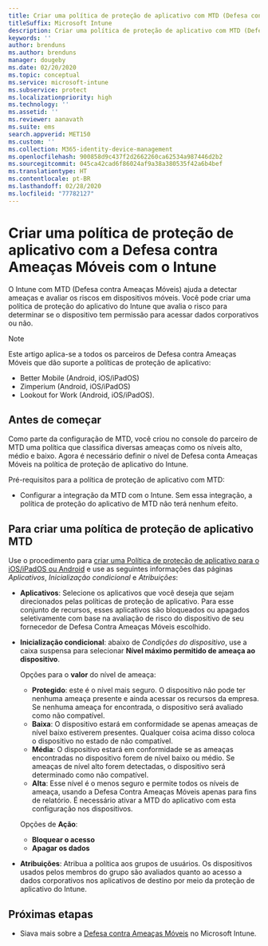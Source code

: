 ```yaml
---
title: Criar uma política de proteção de aplicativo com MTD (Defesa contra Ameaças Móveis) com o Intune
titleSuffix: Microsoft Intune
description: Criar uma política de proteção de aplicativo com MTD (Defesa contra Ameaças Móveis) com o Microsoft Intune.
keywords: ''
author: brenduns
ms.author: brenduns
manager: dougeby
ms.date: 02/20/2020
ms.topic: conceptual
ms.service: microsoft-intune
ms.subservice: protect
ms.localizationpriority: high
ms.technology: ''
ms.assetid: ''
ms.reviewer: aanavath
ms.suite: ems
search.appverid: MET150
ms.custom: ''
ms.collection: M365-identity-device-management
ms.openlocfilehash: 900858d9c437f2d2662260ca62534a987446d2b2
ms.sourcegitcommit: 045ca42cad6f86024af9a38a380535f42a6b4bef
ms.translationtype: HT
ms.contentlocale: pt-BR
ms.lasthandoff: 02/28/2020
ms.locfileid: "77782127"
---
```

# <a name="create-mobile-threat-defense-app-protection-policy-with-intune"></a>Criar uma política de proteção de aplicativo com a Defesa contra Ameaças Móveis com o Intune

O Intune com MTD (Defesa contra Ameaças Móveis) ajuda a detectar ameaças e avaliar os riscos em dispositivos móveis. Você pode criar uma política de proteção do aplicativo do Intune que avalia o risco para determinar se o dispositivo tem permissão para acessar dados corporativos ou não.

> [!NOTE]
> Este artigo aplica-se a todos os parceiros de Defesa contra Ameaças Móveis que dão suporte a políticas de proteção de aplicativo:
>
> - Better Mobile (Android, iOS/iPadOS)
> - Zimperium (Android, iOS/iPadOS)
> - Lookout for Work (Android, iOS/iPadOS).

## <a name="before-you-begin"></a>Antes de começar

Como parte da configuração de MTD, você criou no console do parceiro de MTD uma política que classifica diversas ameaças como os níveis alto, médio e baixo. Agora é necessário definir o nível de Defesa conta Ameaças Móveis na política de proteção de aplicativo do Intune.

Pré-requisitos para a política de proteção de aplicativo com MTD:

- Configurar a integração da MTD com o Intune. Sem essa integração, a política de proteção do aplicativo de MTD não terá nenhum efeito.

## <a name="to-create-an-mtd-app-protection-policy"></a>Para criar uma política de proteção de aplicativo MTD

Use o procedimento para [criar uma Política de proteção de aplicativo para o iOS/iPadOS ou Android](../apps/app-protection-policies.md#app-protection-policies-for-iosipados-and-android-apps) e use as seguintes informações das páginas *Aplicativos*, *Inicialização condicional* e *Atribuições*:

- **Aplicativos**: Selecione os aplicativos que você deseja que sejam direcionados pelas políticas de proteção de aplicativo. Para esse conjunto de recursos, esses aplicativos são bloqueados ou apagados seletivamente com base na avaliação de risco do dispositivo de seu fornecedor de Defesa Contra Ameaças Móveis escolhido.
- **Inicialização condicional**:  abaixo de *Condições do dispositivo*, use a caixa suspensa para selecionar **Nível máximo permitido de ameaça ao dispositivo**.

  Opções para o **valor** do nível de ameaça:

  - **Protegido**: este é o nível mais seguro. O dispositivo não pode ter nenhuma ameaça presente e ainda acessar os recursos da empresa. Se nenhuma ameaça for encontrada, o dispositivo será avaliado como não compatível.
  - **Baixa**: O dispositivo estará em conformidade se apenas ameaças de nível baixo estiverem presentes. Qualquer coisa acima disso coloca o dispositivo no estado de não compatível.
  - **Média**: O dispositivo estará em conformidade se as ameaças encontradas no dispositivo forem de nível baixo ou médio. Se ameaças de nível alto forem detectadas, o dispositivo será determinado como não compatível.
  - **Alta**: Esse nível é o menos seguro e permite todos os níveis de ameaça, usando a Defesa Contra Ameaças Móveis apenas para fins de relatório. É necessário ativar a MTD do aplicativo com esta configuração nos dispositivos.

  Opções de **Ação**:

  - **Bloquear o acesso**
  - **Apagar os dados**

- **Atribuições**: Atribua a política aos grupos de usuários.  Os dispositivos usados pelos membros do grupo são avaliados quanto ao acesso a dados corporativos nos aplicativos de destino por meio da proteção de aplicativo do Intune.

## <a name="next-steps"></a>Próximas etapas

- Siava mais sobre a [Defesa contra Ameaças Móveis](~/protect/mobile-threat-defense.md) no Microsoft Intune.
